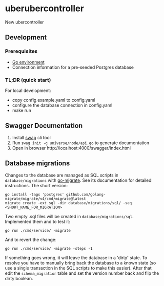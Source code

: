 # uberubercontroller
New ubercontroller


## Development

### Prerequisites

- [Go environment](https://go.dev/doc/install)
- Connection information for a pre-seeded Postgres database

### TL;DR (quick start)

For local development:

 - copy config.example.yaml to config.yaml
 - configure the database connection in config.yaml
 - make run

## Swagger Documentation
1. Install [swag](https://github.com/swaggo/swag) cli tool
2. Run `swag init -g universe/node/api.go` to generate documentation
3. Open in browser http://localhost:4000/swagger/index.html

## Database migrations

Changes to the database are managed as SQL scripts in `database/migrations`
with [go-migrate](https://github.com/golang-migrate/migrate). See its documentation for detailed instructions. The short version:

```
go install -tags 'postgres' github.com/golang-migrate/migrate/v4/cmd/migrate@latest
migrate create -ext sql -dir database/migrations/sql/ -seq <SHORT_NAME_FOR_MIGRATION>
```
Two empty .sql files will be created in `database/migrations/sql`.
Implemented them and to test it:
```
go run ./cmd/service/ -migrate
```

And to revert the change:
```
go run ./cmd/service/ -migrate -steps -1
```

If something goes wrong, it will leave the database in a 'dirty' state.
To resolve you have to manually bring back the database to a known state (so use a single transaction in the SQL scripts to make this easier).
After that edit the `schema_migration` table and set the version number back and flip the dirty boolean.
